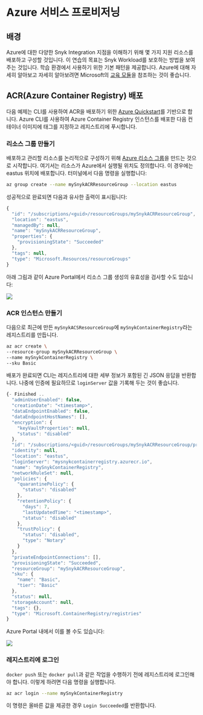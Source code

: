 # Azure 서비스 프로비저닝

## 배경

Azure에 대한 다양한 Snyk Integration 지점을 이해하기 위해 몇 가지 지원 리소스를 배포하고 구성할 것입니다. 이 연습의 목표는 Snyk Workload를 보호하는 방법을 보여주는 것입니다. 학습 환경에서 사용하기 위한 기본 패턴을 제공합니다. Azure에 대해 자세히 알아보고 자세히 알아보려면 Microsoft의 [교육 모듈](https://docs.microsoft.com/en-us/learn/browse/?products=azure)을 참조하는 것이 좋습니다.

## ACR(Azure Container Registry) 배포

다음 예제는 CLI를 사용하여 ACR을 배포하기 위한 [Azure Quickstart](https://docs.microsoft.com/en-us/azure/container-registry/container-registry-get-started-azure-cli)를 기반으로 합니다. Azure CLI를 사용하여 Azure Container Registry 인스턴스를 배포한 다음 컨테이너 이미지에 태그를 지정하고 레지스트리에 푸시합니다.

### 리소스 그룹 만들기

배포하고 관리할 리소스를 논리적으로 구성하기 위해 [Azure 리소스 그룹](https://docs.microsoft.com/en-us/learn/modules/control-and-organize-with-azure-resource-manager/2-principles-of-resource-groups)을 만드는 것으로 시작합니다. 여기서는 리소스가 Azure에서 실행될 위치도 정의합니다. 이 경우에는 eastus 위치에 배포합니다. 터미널에서 다음 명령을 실행합니다:

```bash
az group create --name mySnykACRResourceGroup --location eastus
```

성공적으로 완료되면 다음과 유사한 출력이 표시됩니다:

```javascript
{
  "id": "/subscriptions/<guid>/resourceGroups/mySnykACRResourceGroup",
  "location": "eastus",
  "managedBy": null,
  "name": "mySnykACRResourceGroup",
  "properties": {
    "provisioningState": "Succeeded"
  },
  "tags": null,
  "type": "Microsoft.Resources/resourceGroups"
}
```

아래 그림과 같이 Azure Portal에서 리소스 그룹 생성의 유효성을 검사할 수도 있습니다:

![](https://partner-workshop-assets.s3.us-east-2.amazonaws.com/azure\_resource\_groups\_05.png)

### ACR 인스턴스 만들기

다음으로 최근에 만든 `mySnykACSResourceGroup`에 `mySnykContainerRegistry`라는 레지스트리를 만듭니다.

```bash
az acr create \
--resource-group mySnykACRResourceGroup \
--name mySnykContainerRegistry \
--sku Basic
```

배포가 완료되면 CLI는 레지스트리에 대한 세부 정보가 포함된 긴 JSON 응답을 반환합니다. 나중에 인증에 필요하므로 `loginServer` 값을 기록해 두는 것이 좋습니다.

```javascript
{- Finished ..
  "adminUserEnabled": false,
  "creationDate": "<timestamp>",
  "dataEndpointEnabled": false,
  "dataEndpointHostNames": [],
  "encryption": {
    "keyVaultProperties": null,
    "status": "disabled"
  },
  "id": "/subscriptions/<guid>/resourceGroups/mySnykACRResourceGroup/providers/Microsoft.ContainerRegistry/registries/mySnykContainerRegistry",
  "identity": null,
  "location": "eastus",
  "loginServer": "mysnykcontainerregistry.azurecr.io",
  "name": "mySnykContainerRegistry",
  "networkRuleSet": null,
  "policies": {
    "quarantinePolicy": {
      "status": "disabled"
    },
    "retentionPolicy": {
      "days": 7,
      "lastUpdatedTime": "<timestamp>",
      "status": "disabled"
    },
    "trustPolicy": {
      "status": "disabled",
      "type": "Notary"
    }
  },
  "privateEndpointConnections": [],
  "provisioningState": "Succeeded",
  "resourceGroup": "mySnykACRResourceGroup",
  "sku": {
    "name": "Basic",
    "tier": "Basic"
  },
  "status": null,
  "storageAccount": null,
  "tags": {},
  "type": "Microsoft.ContainerRegistry/registries"
}
```

Azure Portal 내에서 이를 볼 수도 있습니다:

![](https://partner-workshop-assets.s3.us-east-2.amazonaws.com/azure\_resource\_groups\_06.png)

### 레지스트리에 로그인

`docker push` 또는 `docker pull`과 같은 작업을 수행하기 전에 레지스트리에 로그인해야 합니다. 이렇게 하려면 다음 명령을 실행합니다.

```bash
az acr login --name mySnykContainerRegistry
```

이 명령은 올바른 값을 제공한 경우 `Login Succeeded`를 반환합니다.
